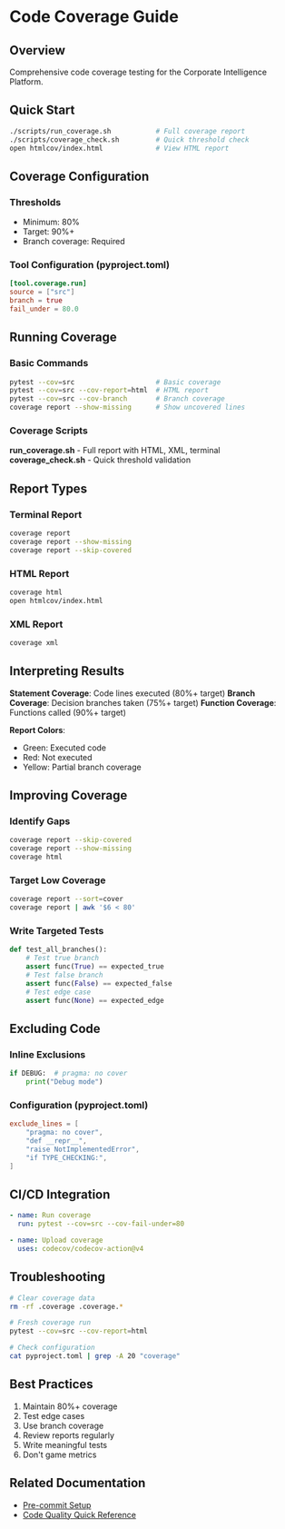 # Code Coverage Guide

## Overview

Comprehensive code coverage testing for the Corporate Intelligence Platform.

## Quick Start

```bash
./scripts/run_coverage.sh           # Full coverage report
./scripts/coverage_check.sh         # Quick threshold check
open htmlcov/index.html             # View HTML report
```

## Coverage Configuration

### Thresholds
- Minimum: 80%
- Target: 90%+
- Branch coverage: Required

### Tool Configuration (pyproject.toml)
```toml
[tool.coverage.run]
source = ["src"]
branch = true
fail_under = 80.0
```

## Running Coverage

### Basic Commands
```bash
pytest --cov=src                    # Basic coverage
pytest --cov=src --cov-report=html  # HTML report
pytest --cov=src --cov-branch       # Branch coverage
coverage report --show-missing      # Show uncovered lines
```

### Coverage Scripts

**run_coverage.sh** - Full report with HTML, XML, terminal
**coverage_check.sh** - Quick threshold validation

## Report Types

### Terminal Report
```bash
coverage report
coverage report --show-missing
coverage report --skip-covered
```

### HTML Report
```bash
coverage html
open htmlcov/index.html
```

### XML Report
```bash
coverage xml
```

## Interpreting Results

**Statement Coverage**: Code lines executed (80%+ target)
**Branch Coverage**: Decision branches taken (75%+ target)
**Function Coverage**: Functions called (90%+ target)

**Report Colors**:
- Green: Executed code
- Red: Not executed
- Yellow: Partial branch coverage

## Improving Coverage

### Identify Gaps
```bash
coverage report --skip-covered
coverage report --show-missing
coverage html
```

### Target Low Coverage
```bash
coverage report --sort=cover
coverage report | awk '$6 < 80'
```

### Write Targeted Tests
```python
def test_all_branches():
    # Test true branch
    assert func(True) == expected_true
    # Test false branch
    assert func(False) == expected_false
    # Test edge case
    assert func(None) == expected_edge
```

## Excluding Code

### Inline Exclusions
```python
if DEBUG:  # pragma: no cover
    print("Debug mode")
```

### Configuration (pyproject.toml)
```toml
exclude_lines = [
    "pragma: no cover",
    "def __repr__",
    "raise NotImplementedError",
    "if TYPE_CHECKING:",
]
```

## CI/CD Integration

```yaml
- name: Run coverage
  run: pytest --cov=src --cov-fail-under=80

- name: Upload coverage
  uses: codecov/codecov-action@v4
```

## Troubleshooting

```bash
# Clear coverage data
rm -rf .coverage .coverage.*

# Fresh coverage run
pytest --cov=src --cov-report=html

# Check configuration
cat pyproject.toml | grep -A 20 "coverage"
```

## Best Practices

1. Maintain 80%+ coverage
2. Test edge cases
3. Use branch coverage
4. Review reports regularly
5. Write meaningful tests
6. Don't game metrics

## Related Documentation

- [Pre-commit Setup](PRE_COMMIT_SETUP.md)
- [Code Quality Quick Reference](CODE_QUALITY_QUICK_REFERENCE.md)
